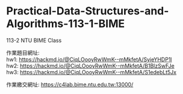 # Practical-Data-Structures-and-Algorithms-113-1-BIME
113-2 NTU BIME Class


作業題目網址:  
hw1: https://hackmd.io/@CiqLOooyRwWmK--mMkfetA/SyieYHDP1l  
hw2: https://hackmd.io/@CiqLOooyRwWmK--mMkfetA/B1BlzSwFJe  
hw3: https://hackmd.io/@CiqLOooyRwWmK--mMkfetA/S1edebLt5Jx

作業繳交網址:
https://c4lab.bime.ntu.edu.tw:13000/